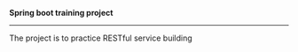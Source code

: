 **Spring boot training project**

---------------------------------------------------------------------
The project is to practice RESTful service building